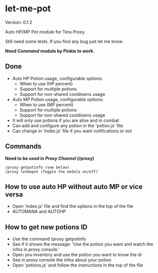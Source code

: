 # let-me-pot

Version: 0.1.2

Auto HP/MP Pot module for Tera Proxy.

Still need some tests. If you find any bug just let me know.

**Need _Command_ module by Pinkie to work.**

## Done
 * Auto HP Potion usage, configurable options:
    * When to use (HP percent)
    * Support for multiple potions
    * Support for non-shared cooldowns usage
 * Auto MP Potion usage, configurable options:
    * When to use (MP percent)
    * Support for multiple potions
    * Support for non-shared cooldowns usage
 * It will only use potions if you are alive and in combat
 * Can add and configure any potion in the 'potion.js' file
 * Can change in 'index.js' file if you want notifications or not

## Commands
**Need to be used in _Proxy Channel_ (/proxy)**
```
/proxy getpotinfo (see below)
/proxy letmepot (Toggle the module on/off)
```

## How to use auto HP without auto MP or vice versa
 * Open 'index.js' file and find the options in the top of the file
 * AUTOMANA and AUTOHP

## How to get new potions ID
 * Use the command /proxy getpotinfo
 * See if it shows the message: 'Use the potion you want and watch the infos in proxy console.'
 * Open you inventory and use the potion you want to know the id
 * See in proxy console the infos about your potion
 * Open 'potions.js' and follow the instructions in the top of the file
